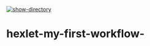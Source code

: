 [![show-directory](https://github.com/DanaSenko/hexlet-my-first-workflow-/actions/workflows/say-hello.yml/badge.svg)](https://github.com/DanaSenko/hexlet-my-first-workflow-/actions/workflows/say-hello.yml)


# hexlet-my-first-workflow-
